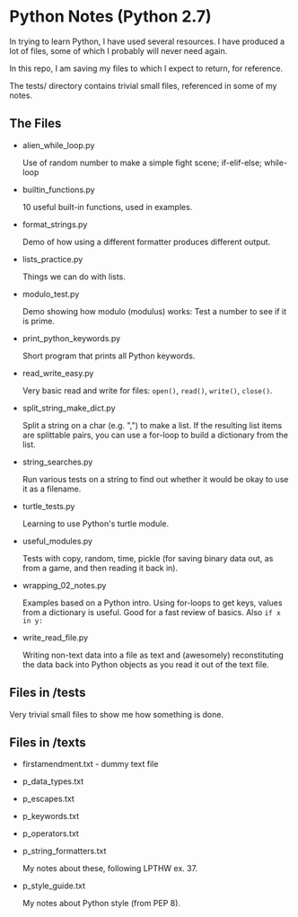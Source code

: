 Python Notes (Python 2.7)
=========================

In trying to learn Python, I have used several resources. I have produced a lot of files, some of which I probably will never need again.

In this repo, I am saving my files to which I expect to return, for reference.

The tests/ directory contains trivial small files, referenced in some of my notes.

## The Files

* alien_while_loop.py

  Use of random number to make a simple fight scene; if-elif-else; while-loop

* builtin_functions.py

  10 useful built-in functions, used in examples.

* format_strings.py

  Demo of how using a different formatter produces different output.

* lists_practice.py

  Things we can do with lists.

* modulo_test.py

  Demo showing how modulo (modulus) works: Test a number to see if it is prime.

* print_python_keywords.py

  Short program that prints all Python keywords.

* read_write_easy.py

  Very basic read and write for files: `open()`, `read()`, `write()`, `close()`.

* split_string_make_dict.py

  Split a string on a char (e.g. ",") to make a list. If the resulting list
  items are splittable pairs, you can use a for-loop to build a dictionary
  from the list.

* string_searches.py

  Run various tests on a string to find out whether it would be okay
  to use it as a filename.

* turtle_tests.py

  Learning to use Python's turtle module.

* useful_modules.py

  Tests with copy, random, time, pickle (for saving binary data out, as from a game, and then reading it back in).

* wrapping_02_notes.py

  Examples based on a Python intro. Using for-loops to get keys, values from a dictionary is useful. Good for a fast review of basics. Also `if x in y:`

* write_read_file.py

  Writing non-text data into a file as text and (awesomely) reconstituting
  the data back into Python objects as you read it out of the text file.

## Files in /tests

Very trivial small files to show me how something is done.

## Files in /texts

* firstamendment.txt - dummy text file

* p_data_types.txt
* p_escapes.txt
* p_keywords.txt
* p_operators.txt
* p_string_formatters.txt


  My notes about these, following LPTHW ex. 37.

* p_style_guide.txt


  My notes about Python style (from PEP 8).
